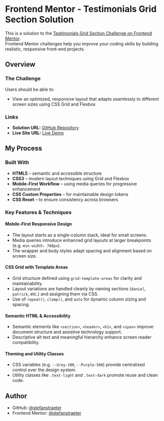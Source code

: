 # Frontend Mentor - Testimonials Grid Section Solution

This is a solution to the [Testimonials Grid Section Challenge on Frontend Mentor](https://www.frontendmentor.io/challenges/testimonials-grid-section-Nnw6J7Un7).  
Frontend Mentor challenges help you improve your coding skills by building realistic, responsive front-end projects.

## Overview

### The Challenge

Users should be able to:

- View an optimized, responsive layout that adapts seamlessly to different screen sizes using CSS Grid and Flexbox

### Links

- **Solution URL:** [GitHub Repository](https://github.com/stefanstraeter/Testimonials_grid_section.git)
- **Live Site URL:** [Live Demo](https://stefanstraeter.github.io/Testimonials_grid_section/)

## My Process

### Built With

- **HTML5** – semantic and accessible structure
- **CSS3** – modern layout techniques using Grid and Flexbox
- **Mobile-First Workflow** – using media queries for progressive enhancement
- **CSS Custom Properties** – for maintainable design tokens
- **CSS Reset** – to ensure consistency across browsers

### Key Features & Techniques

#### Mobile-First Responsive Design

- The layout starts as a single-column stack, ideal for small screens.
- Media queries introduce enhanced grid layouts at larger breakpoints (e.g. `min-width: 768px`).
- The wrapper and body styles adapt spacing and alignment based on screen size.

#### CSS Grid with Template Areas

- Grid structure defined using `grid-template-areas` for clarity and maintainability.
- Layout variations are handled cleanly by naming sections (`daniel`, `patrick`, etc.) and assigning them via CSS.
- Use of `repeat()`, `clamp()`, and `auto` for dynamic column sizing and spacing.

#### Semantic HTML & Accessibility

- Semantic elements like `<section>`, `<header>`, `<h1>`, and `<span>` improve document structure and assistive technology support.
- Descriptive alt text and meaningful hierarchy enhance screen reader compatibility.

#### Theming and Utility Classes

- CSS variables (e.g. `--Grey-100`, `--Purple-500`) provide centralized control over the design system.
- Utility classes like `.text-light` and `.text-dark` promote reuse and clean code.

## Author

- GitHub: [@stefanstraeter](https://github.com/stefanstraeter)
- Frontend Mentor: [@stefanstraeter](https://www.frontendmentor.io/profile/stefanstraeter)
